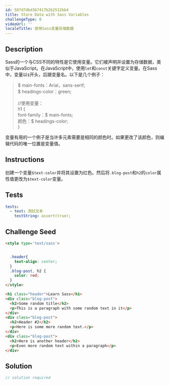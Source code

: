 ```yaml
---
id: 587d7dbd367417b2b2512bb4
title: Store Data with Sass Variables
challengeType: 0
videoUrl: ''
localeTitle: 使用Sass变量存储数据
---
```


## Description
<section id="description"> Sass的一个与CSS不同的特性是它使用变量。它们被声明并设置为存储数据，类似于JavaScript。在JavaScript中，使用<code>let</code>和<code>const</code>关键字定义变量。在Sass中，变量以<code>$</code>开头，后跟变量名。以下是几个例子： <blockquote> $ main-fonts：Arial，sans-serif; <br> $ headings-color：green; <br><br> //使用变量： <br> h1 { <br> font-family：$ main-fonts; <br>颜色：$ headings-color; <br> } </blockquote>变量有用的一个例子是当许多元素需要是相同的颜色时。如果更改了该颜色，则编辑代码的唯一位置是变量值。 </section>

## Instructions
<section id="instructions">创建一个变量<code>$text-color</code>并将其设置为红色。然后将<code>.blog-post</code>和<code>h2</code>的<code>color</code>属性值更改为<code>$text-color</code>变量。 </section>

## Tests
<section id='tests'>

```yml
tests:
  - text: 測試文本
    testString: assert(true);

```

</section>

## Challenge Seed
<section id='challengeSeed'>

<div id='html-seed'>

```html
<style type='text/sass'>


  .header{
    text-align: center;
  }
  .blog-post, h2 {
    color: red;
  }
</style>

<h1 class="header">Learn Sass</h1>
<div class="blog-post">
  <h2>Some random title</h2>
  <p>This is a paragraph with some random text in it</p>
</div>
<div class="blog-post">
  <h2>Header #2</h2>
  <p>Here is some more random text.</p>
</div>
<div class="blog-post">
  <h2>Here is another header</h2>
  <p>Even more random text within a paragraph</p>
</div>

```

</div>



</section>

## Solution
<section id='solution'>

```js
// solution required
```
</section>

